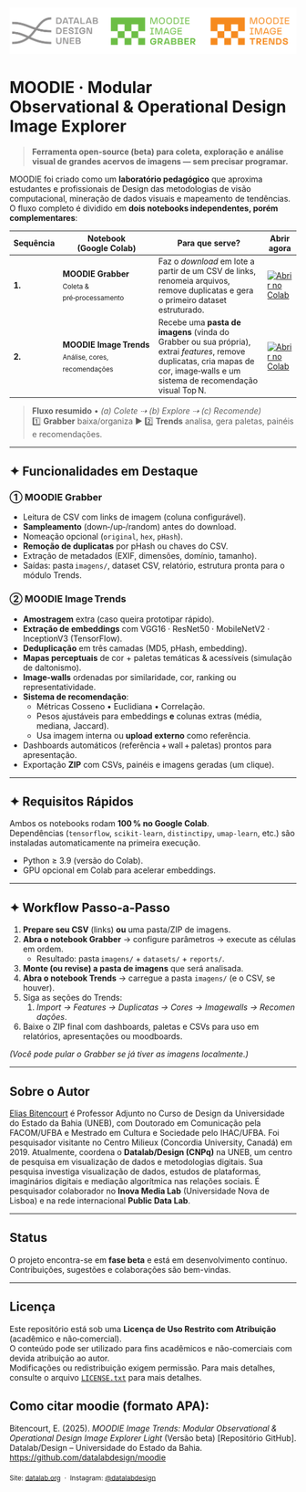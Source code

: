 <img src="https://github.com/datalabdesign/moodie/blob/main/logo_moodie_all.png" alt="Logo MOODIE ALL" width="600"/>

# MOODIE · Modular Observational & Operational Design Image Explorer  
> **Ferramenta open‑source (beta) para coleta, exploração e análise visual de grandes acervos de imagens — sem precisar programar.**

MOODIE foi criado como um **laboratório pedagógico** que aproxima estudantes e profissionais de Design das metodologias de visão computacional, mineração de dados visuais e mapeamento de tendências.  
O fluxo completo é dividido em **dois notebooks independentes, porém complementares**:

| Sequência | Notebook (Google Colab) | Para que serve? | Abrir agora |
|-----------|-------------------------|-----------------|-------------|
| **1.** | **MOODIE Grabber**<br><sub>Coleta & pré‑processamento</sub> | Faz o _download_ em lote a partir de um CSV de links, renomeia arquivos, remove duplicatas e gera o primeiro dataset estruturado. | [![Abrir no Colab](https://colab.research.google.com/assets/colab-badge.svg)](https://colab.research.google.com/github/datalabdesign/moodie/blob/main/modulo_grabber/01_MOODIE_GRABBER_v2_BETA.ipynb) |
| **2.** | **MOODIE Image Trends**<br><sub>Análise, cores, recomendações</sub> | Recebe uma **pasta de imagens** (vinda do Grabber ou sua própria), extrai *features*, remove duplicatas, cria mapas de cor, image‑walls e um sistema de recomendação visual Top N. | [![Abrir no Colab](https://colab.research.google.com/assets/colab-badge.svg)](https://colab.research.google.com/github/datalabdesign/moodie/blob/main/modulo_trend/02_MOODIE_TREND_BETA_V11.ipynb) |

> **Fluxo resumido** • *(a) Colete ⇢ (b) Explore ⇢ (c) Recomende)*  
> 1️⃣ **Grabber** baixa/organiza ► 2️⃣ **Trends** analisa, gera paletas, painéis e recomendações.

---

## ✦ Funcionalidades em Destaque

### ① MOODIE Grabber
- Leitura de CSV com links de imagem (coluna configurável).  
- **Sampleamento** (down‑/up‑/random) antes do download.  
- Nomeação opcional (`original`, `hex`, `pHash`).  
- **Remoção de duplicatas** por pHash ou chaves do CSV.  
- Extração de metadados (EXIF, dimensões, domínio, tamanho).  
- Saídas: pasta `imagens/`, dataset CSV, relatório, estrutura pronta para o módulo Trends.

### ② MOODIE Image Trends
- **Amostragem** extra (caso queira prototipar rápido).  
- **Extração de embeddings** com VGG16 · ResNet50 · MobileNetV2 · InceptionV3 (TensorFlow).  
- **Deduplicação** em três camadas (MD5, pHash, embedding).  
- **Mapas perceptuais** de cor + paletas temáticas & acessíveis (simulação de daltonismo).  
- **Image‑walls** ordenadas por similaridade, cor, ranking ou representatividade.  
- **Sistema de recomendação**:  
  - Métricas Cosseno • Euclidiana • Correlação.  
  - Pesos ajustáveis para embeddings **e** colunas extras (média, mediana, Jaccard).  
  - Usa imagem interna ou **upload externo** como referência.  
- Dashboards automáticos (referência + wall + paletas) prontos para apresentação.  
- Exportação **ZIP** com CSVs, painéis e imagens geradas (um clique).

---

## ✦ Requisitos Rápidos

Ambos os notebooks rodam **100 % no Google Colab**.  
Dependências (`tensorflow`, `scikit‑learn`, `distinctipy`, `umap-learn`, etc.) são instaladas automaticamente na primeira execução.

- Python ≥ 3.9 (versão do Colab).  
- GPU opcional em Colab para acelerar embeddings.

---

## ✦ Workflow Passo‑a‑Passo

1. **Prepare seu CSV** (links) **ou** uma pasta/ZIP de imagens.  
2. **Abra o notebook Grabber** → configure parâmetros → execute as células em ordem.  
   - Resultado: pasta `imagens/` + `datasets/` + `reports/`.  
3. **Monte (ou revise) a pasta de imagens** que será analisada.  
4. **Abra o notebook Trends** → carregue a pasta `imagens/` (e o CSV, se houver).  
5. Siga as seções do Trends:  
   1. _Import → Features → Duplicatas → Cores → Imagewalls → Recomendações_.  
6. Baixe o ZIP final com dashboards, paletas e CSVs para uso em relatórios, apresentações ou moodboards.

*(Você pode pular o Grabber se já tiver as imagens localmente.)*

---


## Sobre o Autor

[Elias Bitencourt](https://eliasbitencourt.com) é Professor Adjunto no Curso de Design da Universidade do Estado da Bahia (UNEB), com Doutorado em Comunicação pela FACOM/UFBA e Mestrado em Cultura e Sociedade pelo IHAC/UFBA. Foi pesquisador visitante no Centro Milieux (Concordia University, Canadá) em 2019. Atualmente, coordena o **Datalab/Design (CNPq)** na UNEB, um centro de pesquisa em visualização de dados e metodologias digitais. Sua pesquisa investiga visualização de dados, estudos de plataformas, imaginários digitais e mediação algorítmica nas relações sociais. É pesquisador colaborador no **Inova Media Lab** (Universidade Nova de Lisboa) e na rede internacional **Public Data Lab**.

---

## Status

O projeto encontra-se em **fase beta** e está em desenvolvimento contínuo. Contribuições, sugestões e colaborações são bem-vindas.

---

## Licença

Este repositório está sob uma **Licença de Uso Restrito com Atribuição** (acadêmico e não‑comercial).    
O conteúdo pode ser utilizado para fins acadêmicos e não-comerciais com devida atribuição ao autor.  
Modificações ou redistribuição exigem permissão. Para mais detalhes, consulte o arquivo [`LICENSE.txt`](./LICENSE.txt) para mais detalhes.

## Como citar moodie (formato APA):

Bitencourt, E. (2025). *MOODIE Image Trends: Modular Observational & Operational Design Image Explorer Light* (Versão beta) [Repositório GitHub]. Datalab/Design – Universidade do Estado da Bahia. https://github.com/datalabdesign/moodie

<p align="left">
  <sub>Site: <a href="https://datalab.org">datalab.org</a> &nbsp;·&nbsp; Instagram: <a href="https://www.instagram.com/datalabdesign">@datalabdesign</a></sub>
</p>

